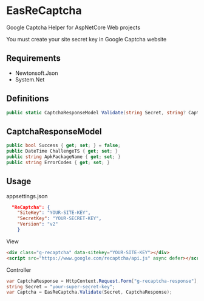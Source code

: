 # EasReCaptcha
Google Captcha Helper for AspNetCore Web projects

You must create your site secret key in Google Captcha website

## Requirements
- Newtonsoft.Json
- System.Net

## Definitions
```c#
public static CaptchaResponseModel Validate(string Secret, string? CaptchaResponse);
```

## CaptchaResponseModel
```c#
public bool Success { get; set; } = false;
public DateTime ChallengeTS { get; set; }
public string ApkPackageName { get; set; }
public string ErrorCodes { get; set; }
```

## Usage
appsettings.json
```json
  "ReCaptcha": {  
    "SiteKey": "YOUR-SITE-KEY",  
    "SecretKey": "YOUR-SECRET-KEY",  
    "Version": "v2"
    }
```

View 
```html
<div class="g-recaptcha" data-sitekey="YOUR-SITE-KEY"></div>		
<script src="https://www.google.com/recaptcha/api.js" async defer></script>
```

Controller
```c#
var CaptchaResponse = HttpContext.Request.Form["g-recaptcha-response"];
string Secret = "your-super-secret-key";       
var Captcha = EasReCaptcha.Validate(Secret, CaptchaResponse);
```

